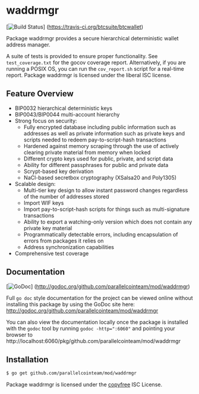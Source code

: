waddrmgr
========

[![Build Status](https://travis-ci.org/btcsuite/btcwallet.png?branch=master)]
(https://travis-ci.org/btcsuite/btcwallet)

Package waddrmgr provides a secure hierarchical deterministic wallet address
manager.

A suite of tests is provided to ensure proper functionality.  See
`test_coverage.txt` for the gocov coverage report.  Alternatively, if you are
running a POSIX OS, you can run the `cov_report.sh` script for a real-time
report.  Package waddrmgr is licensed under the liberal ISC license.

## Feature Overview

- BIP0032 hierarchical deterministic keys
- BIP0043/BIP0044 multi-account hierarchy
- Strong focus on security:
  - Fully encrypted database including public information such as addresses as
    well as private information such as private keys and scripts needed to
    redeem pay-to-script-hash transactions
  - Hardened against memory scraping through the use of actively clearing
    private material from memory when locked
  - Different crypto keys used for public, private, and script data
  - Ability for different passphrases for public and private data
  - Scrypt-based key derivation
  - NaCl-based secretbox cryptography (XSalsa20 and Poly1305)
- Scalable design:
  - Multi-tier key design to allow instant password changes regardless of the
    number of addresses stored
  - Import WIF keys
  - Import pay-to-script-hash scripts for things such as multi-signature
    transactions
  - Ability to export a watching-only version which does not contain any private
    key material
  - Programmatically detectable errors, including encapsulation of errors from
    packages it relies on
  - Address synchronization capabilities
- Comprehensive test coverage

## Documentation

[![GoDoc](https://godoc.org/github.com/parallelcointeam/mod/waddrmgr?status.png)]
(http://godoc.org/github.com/parallelcointeam/mod/waddrmgr)

Full `go doc` style documentation for the project can be viewed online without
installing this package by using the GoDoc site here:
http://godoc.org/github.com/parallelcointeam/mod/waddrmgr

You can also view the documentation locally once the package is installed with
the `godoc` tool by running `godoc -http=":6060"` and pointing your browser to
http://localhost:6060/pkg/github.com/parallelcointeam/mod/waddrmgr

## Installation

```bash
$ go get github.com/parallelcointeam/mod/waddrmgr
```

Package waddrmgr is licensed under the [copyfree](http://copyfree.org) ISC
License.
